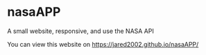# nasaAPP
A small website, responsive, and use the NASA API

You can view this website on https://jared2002.github.io/nasaAPP/
